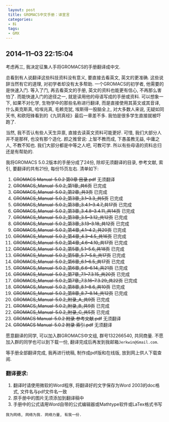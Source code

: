 ```yaml
---
 layout: post
 title: GROMACS中文手册：译宣言
 categories:
 - 科
 tags:
 - GMX
---
```


## 2014&#8211;11&#8211;03 22:15:04

<p>考虑再三, 我决定征集人手将GROMACS的手册翻译成中文.</p>

<p>总看到有人说翻译这些科技资料没有意义, 要直接去看英文, 英文的更准确. 这些说辞当然有它的道理, 对初学者却没有太多帮助.
一个GROMACS的初学者, 他需要的是快速入门. 等入了门, 再去看英文的手册, 英文的资料也能更有信心, 不再那么害怕了.
而能快速入门的途径之一, 就是读用他的母语写成的手册或资料.
可以想象一下, 如果不对化学, 生物学中的那些名称进行翻译, 而是直接使用其英文或其音译, 什么奥克斯真, 哈埃兆真, 毛赖克犹, 埃斯得一股脑全上,
对大多数人来说, 无疑如同天书, 和欧阳锋看到的《九阴真经》最后一章差不多. 我怕是很多学生直接就被吓跑了.</p>

<p>当然, 我不否认有些人天生异禀, 直接去读英文资料可能更好. 可惜, 我们大部分人并不是那样, 也没有那个造化.
颜之推曾说: 上智不教而成, 下愚虽教无益, 中庸之人, 不教不知也.
我们大部分都是中等之人吧, 可教可学. 所以有些母语的资料总归还是有帮助的.</p>

<p>我将GROMACS 5.0.2版本的手册分成了24份, 除却无须翻译的目录, 参考文献, 索引, 要翻译的共有21份, 每份15页左右.
清单如下:</p>

<ol class="incremental">
<li><del>GROMACS Manual&#8211;5.0.2 第0章 目录.pdf</del> 无须翻译</li>
<li><del>GROMACS_Manual&#8211;5.0.2_第1章_共6页</del> 已完成</li>
<li><del>GROMACS_Manual&#8211;5.0.2_第2章_共3页</del> 已完成</li>
<li><del>GROMACS_Manual&#8211;5.0.2_第3章_3.1&#8211;3.3_共5页</del> 已完成</li>
<li><del>GROMACS_Manual&#8211;5.0.2_第3章_3.4.1&#8211;3.4.7_共17页</del> 已完成</li>
<li><del>GROMACS_Manual&#8211;5.0.2_第3章_3.4.8&#8211;3.4.11_共14页</del> 已完成</li>
<li><del>GROMACS_Manual&#8211;5.0.2_第3章_3.5&#8211;3.12_共12页</del> 已完成</li>
<li><del>GROMACS_Manual&#8211;5.0.2_第3章_3.13&#8211;3.18_共12页</del> 已完成</li>
<li><del>GROMACS_Manual&#8211;5.0.2_第4章_4.1&#8211;4.2_共20页</del> 已完成</li>
<li><del>GROMACS_Manual&#8211;5.0.2_第4章_4.3&#8211;4.5_共16页</del> 已完成</li>
<li><del>GROMACS_Manual&#8211;5.0.2_第4章_4.6&#8211;4.10_共17页</del> 已完成</li>
<li><del>GROMACS_Manual&#8211;5.0.2_第5章_5.1&#8211;5.6_共18页</del> 已完成</li>
<li><del>GROMACS_Manual&#8211;5.0.2_第5章_5.7&#8211;5.8_共17页</del> 已完成</li>
<li><del>GROMACS_Manual&#8211;5.0.2_第6章_6.1&#8211;6.5_共17页</del> 已完成</li>
<li><del>GROMACS_Manual&#8211;5.0.2_第6章_6.6&#8211;6.14_共21页</del> 已完成</li>
<li><del>GROMACS_Manual&#8211;5.0.2_第7章_7.1&#8211;7.3.15_共20页</del> 已完成</li>
<li><del>GROMACS_Manual&#8211;5.0.2_第7章_7.3.16&#8211;7.3.29_共22页</del> 已完成</li>
<li><del>GROMACS_Manual&#8211;5.0.2_第8章_8.1&#8211;8.6_共10页</del> 已完成</li>
<li><del>GROMACS_Manual&#8211;5.0.2_第8章_8.7&#8211;8.14_共12页</del> 已完成</li>
<li><del>GROMACS_Manual&#8211;5.0.2_附录_A_共9页</del> 已完成</li>
<li><del>GROMACS_Manual&#8211;5.0.2_附录_B_共9页</del> 已完成</li>
<li><del>GROMACS_Manual&#8211;5.0.2_附录_C_共5页</del> 已完成</li>
<li><del>GROMACS Manual&#8211;5.0.2 附录 参考文献.pdf</del> 无须翻译</li>
<li><del>GROMACS Manual&#8211;5.0.2 附录 索引.pdf</del> 无须翻译</li>
</ol>

<p>愿意翻译的同学, 可以加入群GROMACS中文组, 群号132266540, 共同商量. 不愿加入群的同学也可以到下载一份, 翻译完成后再发到我邮箱<code>Jerkwin@Gmail.com</code>.</p>

<p>等手册全部翻译完成, 我再进行统稿, 制作成pdf版和在线版, 放到网上供人下载查阅.</p>

### 翻译要求:

<ol class="incremental">
<li>翻译时请使用微软的Word程序, 将翻译好的文字保存为Word 2003的doc格式, 文件名与pdf文件名一致</li>
<li>原手册中的图片无须添加到翻译稿中</li>
<li>手册中的公式请用Word自带的公式编辑器或Mathtype软件或LaTex格式书写</li>
</ol>

<p><code>我为网络, 网络为我. 网络力量, 有我一份.</code></p>
